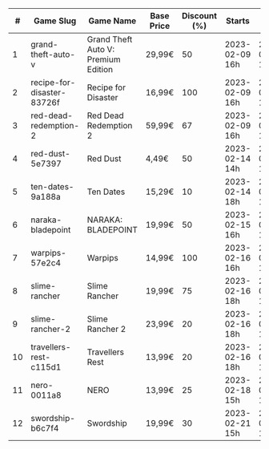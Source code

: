 |#|Game Slug|Game Name|Base Price|Discount (%)|Starts|Ends|
|---|---|---|---|---|---|---|
|1|grand-theft-auto-v|Grand Theft Auto V: Premium Edition|29,99€|50|2023-02-09 16h|2023-02-23 16h|
|2|recipe-for-disaster-83726f|Recipe for Disaster|16,99€|100|2023-02-09 16h|2023-02-16 16h|
|3|red-dead-redemption-2|Red Dead Redemption 2|59,99€|67|2023-02-09 16h|2023-02-23 16h|
|4|red-dust-5e7397|Red Dust|4,49€|50|2023-02-14 14h|2023-02-21 14h|
|5|ten-dates-9a188a|Ten Dates|15,29€|10|2023-02-14 18h|2023-02-21 18h|
|6|naraka-bladepoint|NARAKA: BLADEPOINT|19,99€|50|2023-02-15 16h|2023-02-21 16h|
|7|warpips-57e2c4|Warpips|14,99€|100|2023-02-16 16h|2023-02-23 16h|
|8|slime-rancher|Slime Rancher|19,99€|75|2023-02-16 18h|2023-02-27 18h|
|9|slime-rancher-2|Slime Rancher 2|23,99€|20|2023-02-16 18h|2023-02-27 18h|
|10|travellers-rest-c115d1|Travellers Rest|13,99€|20|2023-02-16 18h|2023-02-27 18h|
|11|nero-0011a8|NERO|13,99€|25|2023-02-18 15h|2023-02-25 15h|
|12|swordship-b6c7f4|Swordship|19,99€|30|2023-02-21 15h|2023-02-28 15h|

